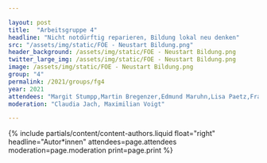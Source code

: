 ```yaml
---

layout: post
title:  "Arbeitsgruppe 4"
headline: "Nicht notdürftig reparieren, Bildung lokal neu denken"
src: "/assets/img/static/FOE - Neustart Bildung.png"
header_background: /assets/img/static/FOE - Neustart Bildung.png
twitter_large_img: /assets/img/static/FOE - Neustart Bildung.png
image: /assets/img/static/FOE - Neustart Bildung.png
group: "4"
permalink: /2021/groups/fg4
year: 2021
attendees: "Margit Stumpp,Martin Bregenzer,Edmund Maruhn,Lisa Paetz,Franziska Baum,Benjamin Eugster,Gottfried Wolmeringer"
moderation: "Claudia Jach, Maximilian Voigt"

---
```


{% include partials/content/content-authors.liquid float="right" headline="Autor*innen" attendees=page.attendees moderation=page.moderation print=page.print %}
